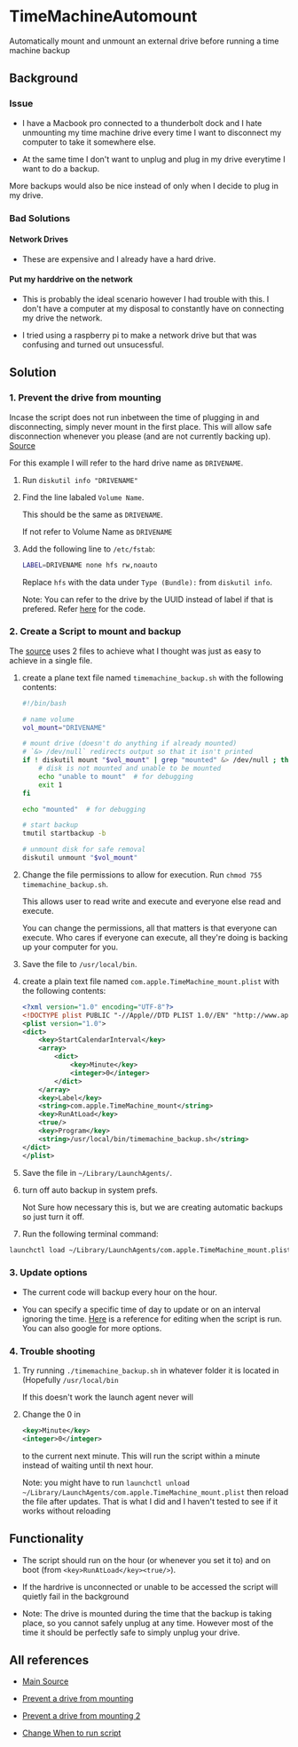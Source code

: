 # TimeMachineAutomount
Automatically mount and unmount an external drive before running a time machine backup

## Background ##

### Issue ###

* I have a Macbook pro connected to a thunderbolt dock and I hate unmounting my time machine drive every time I want to disconnect my computer to take it somewhere else.

* At the same time I don't want to unplug and plug in my drive everytime I want to do a backup.

More backups would also be nice instead of only when I decide to plug in my drive.

### Bad Solutions ###

#### Network Drives ####

* These are expensive and I already have a hard drive.

#### Put my harddrive on the network ####

* This is probably the ideal scenario however I had trouble with this.   I don't have a computer at my disposal to constantly have on connecting my drive the network.

* I tried using a raspberry pi to make a network drive but that was confusing and turned out unsucessful.

## Solution ##

### 1. Prevent the drive from mounting ###

Incase the script does not run inbetween the time of plugging in and disconnecting, simply never mount in the first place.  This will allow safe disconnection whenever you please (and are not currently backing up). [Source](https://apple.stackexchange.com/a/310578/228373)

For this example I will refer to the hard drive name as `DRIVENAME`.

1. Run `diskutil info "DRIVENAME"`

2. Find the line labaled `Volume Name`.
    
    This should be the same as `DRIVENAME`.  

    If not refer to Volume Name as `DRIVENAME`

3. Add the following line to `/etc/fstab`:

    ```bash
    LABEL=DRIVENAME none hfs rw,noauto
    ```

    Replace `hfs`  with the data under `Type (Bundle):` from `diskutil info`.

    Note: You can refer to the drive by the UUID instead of label if that is prefered.  Refer [here](https://apple.stackexchange.com/a/310578/228373) for the code.

### 2. Create a Script to mount and backup ###

The [source](https://somethinginteractive.com/blog/2013/07/24/time-machine-auto-mountunmount-drive-os-x/) uses 2 files to achieve what I thought was just as easy to achieve in a single file.  

1. create a plane text file named `timemachine_backup.sh` with the following contents:

    ```bash
    #!/bin/bash

	# name volume
	vol_mount="DRIVENAME"
	
	# mount drive (doesn't do anything if already mounted)
	# `&> /dev/null` redirects output so that it isn't printed
	if ! diskutil mount "$vol_mount" | grep "mounted" &> /dev/null ; then
		# disk is not mounted and unable to be mounted
		echo "unable to mount"  # for debugging
		exit 1
	fi
	
	echo "mounted"  # for debugging
	
	# start backup
	tmutil startbackup -b
	
	# unmount disk for safe removal
	diskutil unmount "$vol_mount"
	```

2. Change the file permissions to allow for execution.  Run `chmod 755 timemachine_backup.sh`.

    This allows user to read write and execute and everyone else read and execute.  

    You can change the permissions, all that matters is that everyone can execute.  Who cares if everyone can execute, all they're doing is backing up your computer for you.

3. Save the file to `/usr/local/bin`.

4. create a plain text file named `com.apple.TimeMachine_mount.plist` with the following contents:

    ```XML
    <?xml version="1.0" encoding="UTF-8"?>
    <!DOCTYPE plist PUBLIC "-//Apple//DTD PLIST 1.0//EN" "http://www.apple.com/DTDs/PropertyList-1.0.dtd">
    <plist version="1.0">
    <dict>
        <key>StartCalendarInterval</key>
        <array>
            <dict>
                <key>Minute</key>
                <integer>0</integer>
            </dict>
        </array>
        <key>Label</key>
        <string>com.apple.TimeMachine_mount</string>
        <key>RunAtLoad</key>
        <true/>
        <key>Program</key>
        <string>/usr/local/bin/timemachine_backup.sh</string>
    </dict>
    </plist>
    ```

5. Save the file in `~/Library/LaunchAgents/`.

6. turn off auto backup in system prefs.

    Not Sure how necessary this is, but we are creating automatic backups so just turn it off.

7. Run the following terminal command:

```bash
launchctl load ~/Library/LaunchAgents/com.apple.TimeMachine_mount.plist
```

### 3. Update options ###

* The current code will backup every hour on the hour.   

* You can specify a specific time of day to update or on an interval ignoring the time.  [Here](https://killtheyak.com/schedule-jobs-launchd/) is a reference for editing when the script is run.  You can also google for more options.

### 4. Trouble shooting ###

1. Try running `./timemachine_backup.sh` in whatever folder it is located in (Hopefully `/usr/local/bin` 

    If this doesn't work the launch agent never will 

2. Change the 0 in

    ```XML
    <key>Minute</key>
    <integer>0</integer>
    ```

    to the current next minute.  This will run the script within a minute instead of waiting until th next hour.
  
    Note: you might have to run `launchctl unload ~/Library/LaunchAgents/com.apple.TimeMachine_mount.plist` then reload the file after updates.  That is what I did and I haven't tested to see if it works without reloading

## Functionality ##

* The script should run on the hour (or whenever you set it to) and on boot (from `<key>RunAtLoad</key><true/>`).

* If the hardrive is unconnected or unable to be accessed the script will quietly fail in the background

* Note: The drive is mounted during the time that the backup is taking place, so you cannot safely unplug at any time.  However most of the time it should be perfectly safe to simply unplug your drive.

## All references ##

* [Main Source](https://somethinginteractive.com/blog/2013/07/24/time-machine-auto-mountunmount-drive-os-x/)

* [Prevent a drive from mounting](https://apple.stackexchange.com/a/310578/228373)

* [Prevent a drive from mounting 2](https://discussions.apple.com/docs/DOC-7942)

* [Change When to run script](https://killtheyak.com/schedule-jobs-launchd/)
